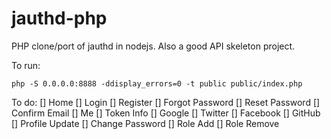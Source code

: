 # jauthd-php
PHP clone/port of jauthd in nodejs.  Also a good API skeleton project.

To run:
```
php -S 0.0.0.0:8888 -ddisplay_errors=0 -t public public/index.php
```

To do:
[] Home
[] Login
[] Register
[] Forgot Password
[] Reset Password
[] Confirm Email
[] Me
[] Token Info
[] Google
[] Twitter
[] Facebook
[] GitHub
[] Profile Update
[] Change Password
[] Role Add
[] Role Remove

